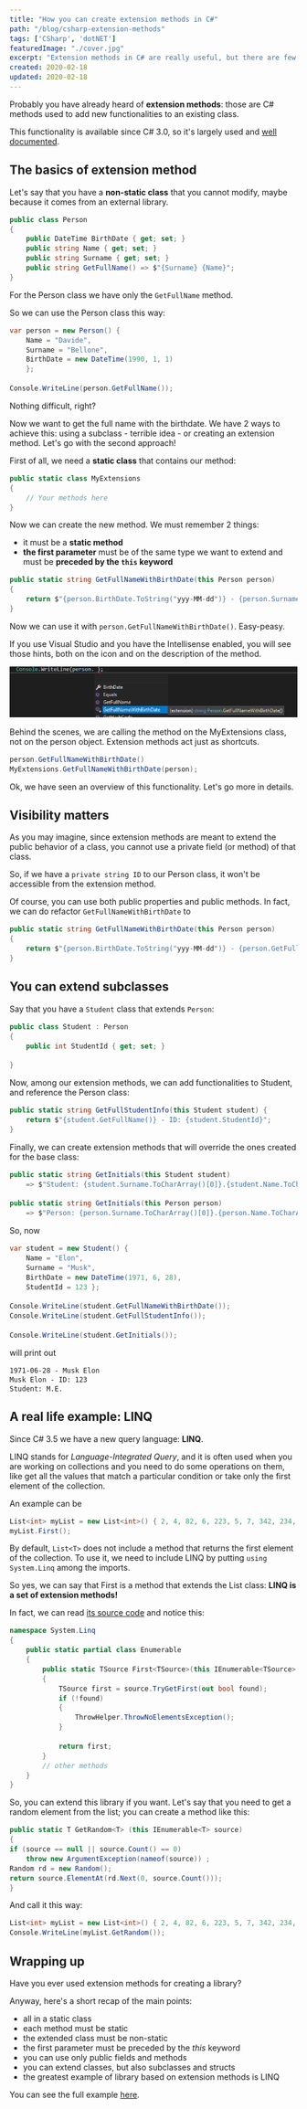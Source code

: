 ```yaml
---
title: "How you can create extension methods in C#"
path: "/blog/csharp-extension-methods"
tags: ['CSharp', 'dotNET']
featuredImage: "./cover.jpg"
excerpt: "Extension methods in C# are really useful, but there are few rules to follow..."
created: 2020-02-18
updated: 2020-02-18
---
```


Probably you have already heard of __extension methods__: those are C# methods used to add new functionalities to an existing class. 

This functionality is available since C# 3.0, so it's largely used and [well documented](https://docs.microsoft.com/en-us/dotnet/csharp/programming-guide/classes-and-structs/extension-methods). 

## The basics of extension method

Let's say that you have a __non-static class__ that you cannot modify, maybe because it comes from an external library.

```cs
public class Person
{
    public DateTime BirthDate { get; set; }
    public string Name { get; set; }
    public string Surname { get; set; }
    public string GetFullName() => $"{Surname} {Name}";
}
```

For the Person class we have only the `GetFullName` method.

So we can use the Person class this way:

```cs
var person = new Person() { 
    Name = "Davide", 
    Surname = "Bellone", 
    BirthDate = new DateTime(1990, 1, 1)
    };

Console.WriteLine(person.GetFullName());
```

Nothing difficult, right?

Now we want to get the full name with the birthdate. We have 2 ways to achieve this: using a subclass - terrible idea - or creating an extension method. Let's go with the second approach!

First of all, we need a __static class__ that contains our method:

```cs
public static class MyExtensions
{
    // Your methods here
}
```

Now we can create the new method. We must remember 2 things:

* it must be a __static method__
* __the first parameter__ must be of the same type we want to extend and must be __preceded by the `this` keyword__

```cs
public static string GetFullNameWithBirthDate(this Person person)
{
    return $"{person.BirthDate.ToString("yyy-MM-dd")} - {person.Surname} {person.Name}";
}
```

Now we can use it with `person.GetFullNameWithBirthDate()`. Easy-peasy.

If you use Visual Studio and you have the Intellisense enabled, you will see those hints, both on the icon and on the description of the method.

![Intellisense with extension method](./Intellisense-person.png)

Behind the scenes, we are calling the method on the MyExtensions class, not on the person object. Extension methods act just as shortcuts.

```cs
person.GetFullNameWithBirthDate()
MyExtensions.GetFullNameWithBirthDate(person);
```

Ok, we have seen an overview of this functionality. Let's go more in details.

## Visibility matters

As you may imagine, since extension methods are meant to extend the public behavior of a class, you cannot use a private field (or method) of that class.

So, if we have a `private string ID` to our Person class, it won't be accessible from the extension method.

Of course, you can use both public properties and public methods. In fact, we can do refactor `GetFullNameWithBirthDate` to

```cs
public static string GetFullNameWithBirthDate(this Person person)
{
    return $"{person.BirthDate.ToString("yyy-MM-dd")} - {person.GetFullName()}";
}
```

## You can extend subclasses

Say that you have a `Student` class that extends `Person`:

```cs
public class Student : Person
{
    public int StudentId { get; set; }

}
```

Now, among our extension methods, we can add functionalities to Student, and reference the Person class:

```cs
public static string GetFullStudentInfo(this Student student) {
    return $"{student.GetFullName()} - ID: {student.StudentId}";
}
```

Finally, we can create extension methods that will override the ones created for the base class:

```cs
public static string GetInitials(this Student student)
    => $"Student: {student.Surname.ToCharArray()[0]}.{student.Name.ToCharArray()[0]}.";

public static string GetInitials(this Person person)
    => $"Person: {person.Surname.ToCharArray()[0]}.{person.Name.ToCharArray()[0]}.";
``` 

So, now 

```cs
var student = new Student() {
    Name = "Elon",
    Surname = "Musk",
    BirthDate = new DateTime(1971, 6, 28),
    StudentId = 123 };

Console.WriteLine(student.GetFullNameWithBirthDate());
Console.WriteLine(student.GetFullStudentInfo());

Console.WriteLine(student.GetInitials());
```

will print out

```
1971-06-28 - Musk Elon
Musk Elon - ID: 123
Student: M.E.
``` 

## A real life example: LINQ

Since C# 3.5 we have a new query language: __LINQ__.

LINQ stands for _Language-Integrated Query_, and it is often used when you are working on collections and you need to do some operations on them, like get all the values that match a particular condition or take only the first element of the collection.

An example can be

```cs
List<int> myList = new List<int>() { 2, 4, 82, 6, 223, 5, 7, 342, 234, 1};
myList.First();
``` 

By default, `List<T>` does not include a method that returns the first element of the collection. To use it, we need to include LINQ by putting `using System.Linq` among the imports.

So yes, we can say that First is a method that extends the List class: __LINQ is a set of extension methods!__

In fact, we can read [its source code](https://github.com/dotnet/corefx/blob/master/src/System.Linq/src/System/Linq/First.cs) and notice this:

```cs
namespace System.Linq
{
    public static partial class Enumerable
    {
        public static TSource First<TSource>(this IEnumerable<TSource> source)
        {
            TSource first = source.TryGetFirst(out bool found);
            if (!found)
            {
                ThrowHelper.ThrowNoElementsException();
            }

            return first;
        }
        // other methods
    }
}
```

So, you can extend this library if you want. Let's say that you need to get a random element from the list; you can create a method like this:

```cs
public static T GetRandom<T> (this IEnumerable<T> source)
{
if (source == null || source.Count() == 0)
    throw new ArgumentException(nameof(source)) ;
Random rd = new Random();
return source.ElementAt(rd.Next(0, source.Count()));
}
```

And call it this way:

```cs
List<int> myList = new List<int>() { 2, 4, 82, 6, 223, 5, 7, 342, 234, 1};
Console.WriteLine(myList.GetRandom());
```

## Wrapping up

Have you ever used extension methods for creating a library?

Anyway, here's a short recap of the main points:

* all in a static class
* each method must be static
* the extended class must be non-static
* the first parameter must be preceded by the _this_ keyword
* you can use only public fields and methods
* you can extend classes, but also subclasses and structs
* the greatest example of library based on extension methods is LINQ

You can see the full example [here](https://gist.github.com/bellons91/6005ebf8c5c42e036cf98b2bfe40a903#file-extension-methods-example-cs).
